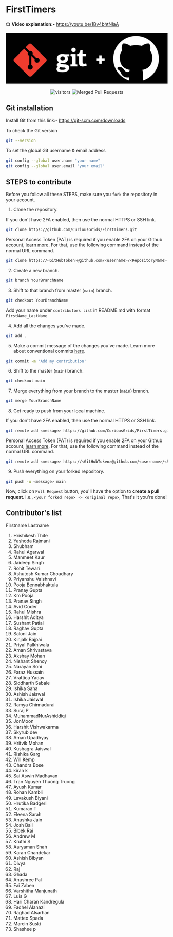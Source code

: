 # FirstTimers

📺 **Video explanation:-** <a href="https://youtu.be/1Bv4bhtNIaA" target="_blank">https://youtu.be/1Bv4bhtNIaA</a>

<img src="https://github.com/AkhileshThite/Portfolio/blob/main/Logos/git-github.jpg"></img>

<div align="center">
  <img src="https://visitor-badge.glitch.me/badge?page_id=CuriousGrids.FirstTimers" alt="visitors" />
  <img src="https://img.shields.io/github/issues-pr-closed/curiousgrids/firsttimers?color=green" alt="Merged Pull Requests" />
</div>

## Git installation

Install Git from this link:- <a href="https://git-scm.com/downloads" target="_blank">https://git-scm.com/downloads</a>

To check the Git version

```bash
git --version
```

To set the global Git username & email address

```bash
git config --global user.name "your name"
git config --global user.email "your email"
```

## STEPS to contribute

Before you follow all these STEPS, make sure you `fork` the repository in your account.

1. Clone the repository.

If you don't have 2FA enabled, then use the normal HTTPS or SSH link.

```bash
git clone https://github.com/CuriousGrids/FirstTimers.git
```

Personal Access Token (PAT) is required if you enable 2FA on your Github account, [learn more](https://docs.github.com/en/authentication/keeping-your-account-and-data-secure/creating-a-personal-access-token).
For that, use the following command instead of the normal URL command.

```bash
git clone https://<GitHubToken>@github.com/<username>/<RepositoryName>.git
```

2. Create a new branch.

```bash
git branch YourBranchName
```

3. Shift to that branch from master (`main`) branch.

```bash
git checkout YourBranchName
```

Add your name under `contributors list` in README.md with format `FirstName_LastName`

4. Add all the changes you've made.

```bash
git add .
```

5. Make a commit message of the changes you've made. Learn more about conventional commits [here](https://www.conventionalcommits.org/en/v1.0.0/).

```bash
git commit -m 'Add my contribution'
```

6. Shift to the master (`main`) branch.

```bash
git checkout main
```

7. Merge everything from your branch to the master (`main`) branch.

```bash
git merge YourBranchName
```

8. Get ready to push from your local machine.

If you don't have 2FA enabled, then use the normal HTTPS or SSH link.

```bash
git remote add <message> https://github.com/CuriousGrids/FirstTimers.git
```

Personal Access Token (PAT) is required if you enable 2FA on your Github account, [learn more](https://docs.github.com/en/authentication/keeping-your-account-and-data-secure/creating-a-personal-access-token).
For that, use the following command instead of the normal URL command.

```bash
git remote add <message> https://<GitHubToken>@github.com/<username>/<RepositoryName>.git
```

9. Push everything on your forked repository.

```bash
git push -u <message> main
```

Now, click on `Pull Request` button, you'll have the option to **create a pull request**. i.e., `<your forked repo> -> <original repo>`, That's it you're done!

## Contributor's list

Firstname Lastname

1. Hrishikesh Thite
2. Yashoda Rajmani
3. Shubham
4. Rahul Agarwal
5. Manmeet Kaur
6. Jaideep Singh
7. Rohit Tewari
8. Ashutosh Kumar Choudhary
9. Priyanshu Vaishnavi
10. Pooja Bennabhaktula
11. Pranay Gupta
12. Km Pooja
13. Pranav Singh
14. Avid Coder
15. Rahul Mishra
16. Harshit Aditya
17. Sushant Patial
18. Raghav Gupta
19. Saloni Jain
20. Kinjalk Bajpai
21. Priyal Palkhiwala
22. Aman Shrivastava
23. Akshay Mohan
24. Nishant Shenoy
25. Narayan Soni
26. Faraz Hussain
27. Vrattica Yadav
28. Siddharth Sabale
29. Ishika Saha
30. Ashish Jaiswal
31. Ishika Jaiswal
32. Ramya Chinnadurai
33. Suraj P
34. MuhammadNurAshiddiqi
35. JonMoon
36. Harshit Vishwakarma
37. Skyrub dev
38. Aman Upadhyay
39. Hritvik Mohan
40. Kushagra Jaiswal
41. Rishika Garg
42. Will Kemp
43. Chandra Bose
44. kiran k
45. Sai Aswin Madhavan
46. Tran Nguyen Thuong Truong
47. Ayush Kumar
48. Rohan Kambli
49. Lavakush Biyani
50. Hrutika Badgeri
51. Kumaran T
52. Eleena Sarah
53. Anushka Jain
54. Josh Ball
55. Bibek Rai
56. Andrew M
57. Kruthi S
58. Aaryaman Shah
59. Karan Chandekar
60. Ashish Bibyan
61. Divya
62. Raj
63. Ghada
64. Anushree Pal
65. Fai Zaben
66. Varshitha Manjunath
67. Luis G
68. Hari Charan Kandregula
69. Fadhel Alanazi
70. Raghad Alsarhan
71. Matteo Spada
72. Marcin Suski
73. Shashee p
